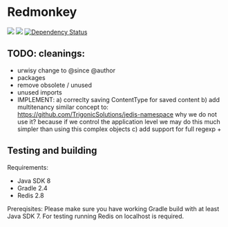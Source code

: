 # Redmonkey

[![][travis img]][travis]
[![][license img]][license]
[![Dependency Status](https://www.versioneye.com/user/projects/555a43d7634daa5dc80000c7/badge.svg?style=flat)](https://www.versioneye.com/user/projects/555a43d7634daa5dc80000c7)

TODO: cleanings:
---------------------
- urwisy change to @since @author
- packages
- remove obsolete / unused
- unused imports
- IMPLEMENT: 
a) correclty saving ContentType for saved content
b) add multitenancy
similar concept to: https://github.com/TrigonicSolutions/jedis-namespace
why we do not use it? because if we control the application level we may do this much simpler than using this complex
objects
c) add support for full regexp + 

Testing and building
---------------------
Requirements: 

+	Java SDK 8 
+	Gradle 2.4
+	Redis 2.8

Prereqisites:
Please make sure you have working Gradle build with at least Java SDK 7. For testing running Redis on localhost is 
required.

[travis]:https://travis-ci.org/jszczepankiewicz/redmonkey
[travis img]:https://travis-ci.org/jszczepankiewicz/redmonkey.svg?branch=master
[license]:LICENSE
[license img]:https://img.shields.io/github/license/mashape/apistatus.svg
